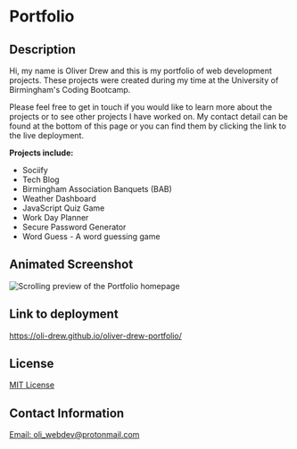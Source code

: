 # Portfolio

## Description

Hi, my name is Oliver Drew and this is my portfolio of web development projects. These projects were created during my time at the University of Birmingham's Coding Bootcamp.

Please feel free to get in touch if you would like to learn more about the projects or to see other projects I have worked on. My contact detail can be found at the bottom of this page or you can find them by clicking the link to the live deployment.

**Projects include:**

- Sociify
- Tech Blog
- Birmingham Association Banquets (BAB)
- Weather Dashboard
- JavaScript Quiz Game
- Work Day Planner
- Secure Password Generator
- Word Guess - A word guessing game

## Animated Screenshot

![Scrolling preview of the Portfolio homepage](./assets/images/portfolio-update.gif)

## Link to deployment

https://oli-drew.github.io/oliver-drew-portfolio/

## License

[MIT License](LICENSE)

## Contact Information

[Email: oli_webdev@protonmail.com](mailto:oli_webdev@protonmail.com)
